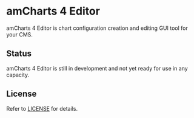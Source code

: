 # amCharts 4 Editor

amCharts 4 Editor is chart configuration creation and editing GUI tool for your CMS.

## Status

amCharts 4 Editor is still in development and not yet ready for use in any capacity.

## License

Refer to [LICENSE](LICENSE) for details.
